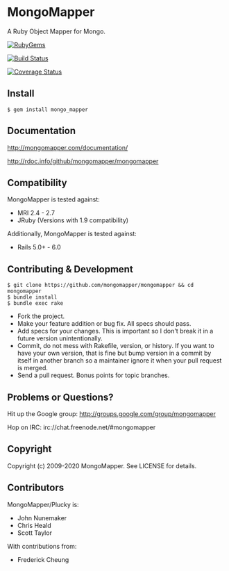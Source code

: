 # MongoMapper

A Ruby Object Mapper for Mongo.

[<img src="https://badge.fury.io/rb/mongo_mapper.png" alt="RubyGems">](https://rubygems.org/gems/mongo_mapper)

[<img src="https://travis-ci.org/mongomapper/mongomapper.png?branch=master" alt="Build Status" />](https://travis-ci.org/mongomapper/mongomapper)

[<img src="https://coveralls.io/repos/mongomapper/mongomapper/badge.png" alt="Coverage Status" />](https://coveralls.io/r/mongomapper/mongomapper)

## Install

    $ gem install mongo_mapper

## Documentation

http://mongomapper.com/documentation/

http://rdoc.info/github/mongomapper/mongomapper

## Compatibility

MongoMapper is tested against:

* MRI 2.4 - 2.7
* JRuby (Versions with 1.9 compatibility)

Additionally, MongoMapper is tested against:

* Rails 5.0+ - 6.0

## Contributing & Development

    $ git clone https://github.com/mongomapper/mongomapper && cd mongomapper
    $ bundle install
    $ bundle exec rake

* Fork the project.
* Make your feature addition or bug fix. All specs should pass.
* Add specs for your changes. This is important so I don't break it in a future version unintentionally.
* Commit, do not mess with Rakefile, version, or history. If you want to have your own version, that is fine but bump version in a commit by itself in another branch so a maintainer ignore it when your pull request is merged.
* Send a pull request. Bonus points for topic branches.

## Problems or Questions?

Hit up the Google group: http://groups.google.com/group/mongomapper

Hop on IRC: irc://chat.freenode.net/#mongomapper

## Copyright

Copyright (c) 2009-2020 MongoMapper. See LICENSE for details.

## Contributors

MongoMapper/Plucky is:

* John Nunemaker
* Chris Heald
* Scott Taylor

With contributions from:

* Frederick Cheung
